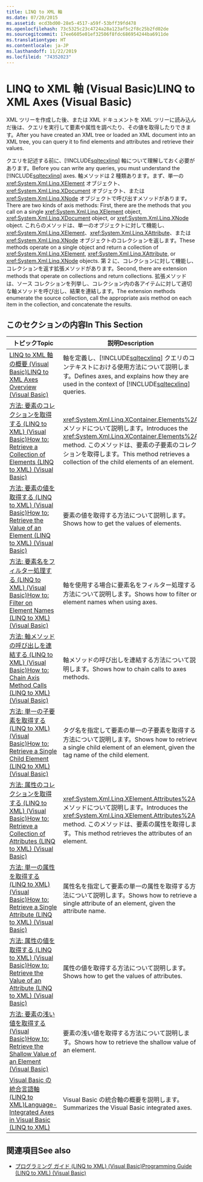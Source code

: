 ```yaml
---
title: LINQ to XML 軸
ms.date: 07/20/2015
ms.assetid: ecd3bd00-28e5-4517-a59f-53bff39fd478
ms.openlocfilehash: 73c5325c23c4724a28a123af5c2f8c25b2fd02de
ms.sourcegitcommit: 17ee6605e01ef32506f8fdc686954244ba6911de
ms.translationtype: HT
ms.contentlocale: ja-JP
ms.lasthandoff: 11/22/2019
ms.locfileid: "74352023"
---
```

# <a name="linq-to-xml-axes-visual-basic"></a><span data-ttu-id="75daa-102">LINQ to XML 軸 (Visual Basic)</span><span class="sxs-lookup"><span data-stu-id="75daa-102">LINQ to XML Axes (Visual Basic)</span></span>
<span data-ttu-id="75daa-103">XML ツリーを作成した後、または XML ドキュメントを XML ツリーに読み込んだ後は、クエリを実行して要素や属性を調べたり、その値を取得したりできます。</span><span class="sxs-lookup"><span data-stu-id="75daa-103">After you have created an XML tree or loaded an XML document into an XML tree, you can query it to find elements and attributes and retrieve their values.</span></span>  
  
 <span data-ttu-id="75daa-104">クエリを記述する前に、[!INCLUDE[sqltecxlinq](~/includes/sqltecxlinq-md.md)] 軸について理解しておく必要があります。</span><span class="sxs-lookup"><span data-stu-id="75daa-104">Before you can write any queries, you must understand the [!INCLUDE[sqltecxlinq](~/includes/sqltecxlinq-md.md)] axes.</span></span> <span data-ttu-id="75daa-105">軸メソッドは 2 種類あります。まず、単一の <xref:System.Xml.Linq.XElement> オブジェクト、<xref:System.Xml.Linq.XDocument> オブジェクト、または <xref:System.Xml.Linq.XNode> オブジェクトで呼び出すメソッドがあります。</span><span class="sxs-lookup"><span data-stu-id="75daa-105">There are two kinds of axis methods: First, there are the methods that you call on a single <xref:System.Xml.Linq.XElement> object, <xref:System.Xml.Linq.XDocument> object, or <xref:System.Xml.Linq.XNode> object.</span></span> <span data-ttu-id="75daa-106">これらのメソッドは、単一のオブジェクトに対して機能し、<xref:System.Xml.Linq.XElement>、<xref:System.Xml.Linq.XAttribute>、または <xref:System.Xml.Linq.XNode> オブジェクトのコレクションを返します。</span><span class="sxs-lookup"><span data-stu-id="75daa-106">These methods operate on a single object and return a collection of <xref:System.Xml.Linq.XElement>, <xref:System.Xml.Linq.XAttribute>, or <xref:System.Xml.Linq.XNode> objects.</span></span> <span data-ttu-id="75daa-107">第 2 に、コレクションに対して機能し、コレクションを返す拡張メソッドがあります。</span><span class="sxs-lookup"><span data-stu-id="75daa-107">Second, there are extension methods that operate on collections and return collections.</span></span> <span data-ttu-id="75daa-108">拡張メソッドは、ソース コレクションを列挙し、コレクション内の各アイテムに対して適切な軸メソッドを呼び出し、結果を連結します。</span><span class="sxs-lookup"><span data-stu-id="75daa-108">The extension methods enumerate the source collection, call the appropriate axis method on each item in the collection, and concatenate the results.</span></span>  
  
## <a name="in-this-section"></a><span data-ttu-id="75daa-109">このセクションの内容</span><span class="sxs-lookup"><span data-stu-id="75daa-109">In This Section</span></span>  
  
|<span data-ttu-id="75daa-110">トピック</span><span class="sxs-lookup"><span data-stu-id="75daa-110">Topic</span></span>|<span data-ttu-id="75daa-111">説明</span><span class="sxs-lookup"><span data-stu-id="75daa-111">Description</span></span>|  
|-----------|-----------------|  
|[<span data-ttu-id="75daa-112">LINQ to XML 軸の概要 (Visual Basic)</span><span class="sxs-lookup"><span data-stu-id="75daa-112">LINQ to XML Axes Overview (Visual Basic)</span></span>](../../../../visual-basic/programming-guide/concepts/linq/linq-to-xml-axes-overview.md)|<span data-ttu-id="75daa-113">軸を定義し、[!INCLUDE[sqltecxlinq](~/includes/sqltecxlinq-md.md)] クエリのコンテキストにおける使用方法について説明します。</span><span class="sxs-lookup"><span data-stu-id="75daa-113">Defines axes, and explains how they are used in the context of [!INCLUDE[sqltecxlinq](~/includes/sqltecxlinq-md.md)] queries.</span></span>|  
|[<span data-ttu-id="75daa-114">方法: 要素のコレクションを取得する (LINQ to XML) (Visual Basic)</span><span class="sxs-lookup"><span data-stu-id="75daa-114">How to: Retrieve a Collection of Elements (LINQ to XML) (Visual Basic)</span></span>](../../../../visual-basic/programming-guide/concepts/linq/how-to-retrieve-a-collection-of-elements-linq-to-xml.md)|<span data-ttu-id="75daa-115"><xref:System.Xml.Linq.XContainer.Elements%2A> メソッドについて説明します。</span><span class="sxs-lookup"><span data-stu-id="75daa-115">Introduces the <xref:System.Xml.Linq.XContainer.Elements%2A> method.</span></span> <span data-ttu-id="75daa-116">このメソッドは、要素の子要素のコレクションを取得します。</span><span class="sxs-lookup"><span data-stu-id="75daa-116">This method retrieves a collection of the child elements of an element.</span></span>|  
|[<span data-ttu-id="75daa-117">方法: 要素の値を取得する (LINQ to XML) (Visual Basic)</span><span class="sxs-lookup"><span data-stu-id="75daa-117">How to: Retrieve the Value of an Element (LINQ to XML) (Visual Basic)</span></span>](../../../../visual-basic/programming-guide/concepts/linq/how-to-retrieve-the-value-of-an-element-linq-to-xml.md)|<span data-ttu-id="75daa-118">要素の値を取得する方法について説明します。</span><span class="sxs-lookup"><span data-stu-id="75daa-118">Shows how to get the values of elements.</span></span>|  
|[<span data-ttu-id="75daa-119">方法: 要素名をフィルター処理する (LINQ to XML) (Visual Basic)</span><span class="sxs-lookup"><span data-stu-id="75daa-119">How to: Filter on Element Names (LINQ to XML) (Visual Basic)</span></span>](../../../../visual-basic/programming-guide/concepts/linq/how-to-filter-on-element-names-linq-to-xml.md)|<span data-ttu-id="75daa-120">軸を使用する場合に要素名をフィルター処理する方法について説明します。</span><span class="sxs-lookup"><span data-stu-id="75daa-120">Shows how to filter on element names when using axes.</span></span>|  
|[<span data-ttu-id="75daa-121">方法: 軸メソッドの呼び出しを連結する (LINQ to XML) (Visual Basic)</span><span class="sxs-lookup"><span data-stu-id="75daa-121">How to: Chain Axis Method Calls (LINQ to XML) (Visual Basic)</span></span>](../../../../visual-basic/programming-guide/concepts/linq/how-to-chain-axis-method-calls-linq-to-xml.md)|<span data-ttu-id="75daa-122">軸メソッドの呼び出しを連結する方法について説明します。</span><span class="sxs-lookup"><span data-stu-id="75daa-122">Shows how to chain calls to axes methods.</span></span>|  
|[<span data-ttu-id="75daa-123">方法: 単一の子要素を取得する (LINQ to XML) (Visual Basic)</span><span class="sxs-lookup"><span data-stu-id="75daa-123">How to: Retrieve a Single Child Element (LINQ to XML) (Visual Basic)</span></span>](../../../../visual-basic/programming-guide/concepts/linq/how-to-retrieve-a-single-child-element-linq-to-xml.md)|<span data-ttu-id="75daa-124">タグ名を指定して要素の単一の子要素を取得する方法について説明します。</span><span class="sxs-lookup"><span data-stu-id="75daa-124">Shows how to retrieve a single child element of an element, given the tag name of the child element.</span></span>|  
|[<span data-ttu-id="75daa-125">方法: 属性のコレクションを取得する (LINQ to XML) (Visual Basic)</span><span class="sxs-lookup"><span data-stu-id="75daa-125">How to: Retrieve a Collection of Attributes (LINQ to XML) (Visual Basic)</span></span>](../../../../visual-basic/programming-guide/concepts/linq/how-to-retrieve-a-collection-of-attributes-linq-to-xml.md)|<span data-ttu-id="75daa-126"><xref:System.Xml.Linq.XElement.Attributes%2A> メソッドについて説明します。</span><span class="sxs-lookup"><span data-stu-id="75daa-126">Introduces the <xref:System.Xml.Linq.XElement.Attributes%2A> method.</span></span> <span data-ttu-id="75daa-127">このメソッドは、要素の属性を取得します。</span><span class="sxs-lookup"><span data-stu-id="75daa-127">This method retrieves the attributes of an element.</span></span>|  
|[<span data-ttu-id="75daa-128">方法: 単一の属性を取得する (LINQ to XML) (Visual Basic)</span><span class="sxs-lookup"><span data-stu-id="75daa-128">How to: Retrieve a Single Attribute (LINQ to XML) (Visual Basic)</span></span>](../../../../visual-basic/programming-guide/concepts/linq/how-to-retrieve-a-single-attribute-linq-to-xml.md)|<span data-ttu-id="75daa-129">属性名を指定して要素の単一の属性を取得する方法について説明します。</span><span class="sxs-lookup"><span data-stu-id="75daa-129">Shows how to retrieve a single attribute of an element, given the attribute name.</span></span>|  
|[<span data-ttu-id="75daa-130">方法: 属性の値を取得する (LINQ to XML) (Visual Basic)</span><span class="sxs-lookup"><span data-stu-id="75daa-130">How to: Retrieve the Value of an Attribute (LINQ to XML) (Visual Basic)</span></span>](../../../../visual-basic/programming-guide/concepts/linq/how-to-retrieve-the-value-of-an-attribute-linq-to-xml.md)|<span data-ttu-id="75daa-131">属性の値を取得する方法について説明します。</span><span class="sxs-lookup"><span data-stu-id="75daa-131">Shows how to get the values of attributes.</span></span>|  
|[<span data-ttu-id="75daa-132">方法: 要素の浅い値を取得する (Visual Basic)</span><span class="sxs-lookup"><span data-stu-id="75daa-132">How to: Retrieve the Shallow Value of an Element (Visual Basic)</span></span>](../../../../visual-basic/programming-guide/concepts/linq/how-to-retrieve-the-shallow-value-of-an-element.md)|<span data-ttu-id="75daa-133">要素の浅い値を取得する方法について説明します。</span><span class="sxs-lookup"><span data-stu-id="75daa-133">Shows how to retrieve the shallow value of an element.</span></span>|  
|[<span data-ttu-id="75daa-134">Visual Basic の統合言語軸 (LINQ to XML)</span><span class="sxs-lookup"><span data-stu-id="75daa-134">Language-Integrated Axes in Visual Basic (LINQ to XML)</span></span>](../../../../visual-basic/programming-guide/concepts/linq/language-integrated-axes.md)|<span data-ttu-id="75daa-135">Visual Basic の統合軸の概要を説明します。</span><span class="sxs-lookup"><span data-stu-id="75daa-135">Summarizes the Visual Basic integrated axes.</span></span>|  
  
## <a name="see-also"></a><span data-ttu-id="75daa-136">関連項目</span><span class="sxs-lookup"><span data-stu-id="75daa-136">See also</span></span>

- [<span data-ttu-id="75daa-137">プログラミング ガイド (LINQ to XML) (Visual Basic)</span><span class="sxs-lookup"><span data-stu-id="75daa-137">Programming Guide (LINQ to XML) (Visual Basic)</span></span>](../../../../visual-basic/programming-guide/concepts/linq/programming-guide-linq-to-xml.md)
